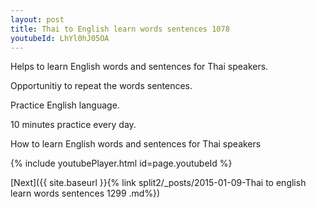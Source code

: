 ```yaml
---
layout: post
title: Thai to English learn words sentences 1078 
youtubeId: LhYl0hJ05OA
---
```

 
 
Helps to learn English words and sentences for Thai speakers.

Opportunitiy to repeat the words sentences. 

Practice English language. 
 
10 minutes practice every day. 
 
How to learn English words and sentences for Thai speakers 
 
{% include youtubePlayer.html id=page.youtubeId %}
 
 
[Next]({{ site.baseurl }}{% link  split2/_posts/2015-01-09-Thai to english learn words sentences 1299 .md%})
 
